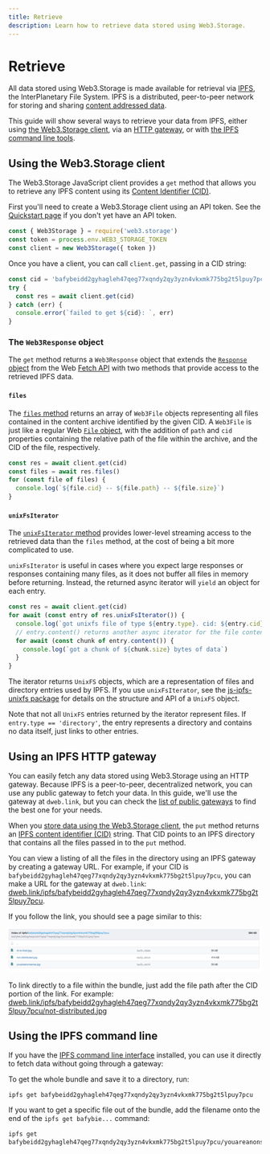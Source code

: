 ```yaml
---
title: Retrieve
description: Learn how to retrieve data stored using Web3.Storage.
---
```


# Retrieve

All data stored using Web3.Storage is made available for retrieval via [IPFS](https://ipfs.io), the InterPlanetary File System. IPFS is a distributed, peer-to-peer network for storing and sharing [content addressed data][concepts-content-addressing].

This guide will show several ways to retrieve your data from IPFS, either using [the Web3.Storage client](#using-the-web3-storage-client), via an [HTTP gateway](#using-an-ipfs-http-gateway), or with [the IPFS command line tools](#using-the-ipfs-command-line).

## Using the Web3.Storage client

The Web3.Storage JavaScript client provides a `get` method that allows you to retrieve any IPFS content using its [Content Identifier (CID)][ipfs-docs-cid].

First you'll need to create a Web3.Storage client using an API token. See the [Quickstart page][quickstart-guide] if you don't yet have an API token.

```js
const { Web3Storage } = require('web3.storage')
const token = process.env.WEB3_STORAGE_TOKEN
const client = new Web3Storage({ token })
```

Once you have a client, you can call `client.get`, passing in a CID string:

```js
const cid = 'bafybeidd2gyhagleh47qeg77xqndy2qy3yzn4vkxmk775bg2t5lpuy7pcu'
try {
  const res = await client.get(cid)
} catch (err) {
  console.error(`failed to get ${cid}: `, err)
}
```

### The `Web3Response` object

The `get` method returns a `Web3Response` object that extends the [`Response` object][mdn-response] from the Web [Fetch API][mdn-fetch] with two methods that provide access to the retrieved IPFS data.

#### `files`

The [`files` method][reference-js-web3response-files] returns an array of `Web3File` objects representing all files contained in the content archive identified by the given CID. A `Web3File` is just like a regular Web [`File` object][mdn-file], with the addition of `path` and `cid` properties containing the relative path of the file within the archive, and the CID of the file, respectively.

```js
const res = await client.get(cid)
const files = await res.files()
for (const file of files) {
  console.log(`${file.cid} -- ${file.path} -- ${file.size}`)
}
```

#### `unixFsIterator`

The [`unixFsIterator` method][reference-js-web3response-unixfsiterator] provides lower-level streaming access to the retrieved data than the `files` method, at the cost of being a bit more complicated to use. 

`unixFsIterator` is useful in cases where you expect large responses or responses containing many files, as it does not buffer all files in memory before returning. Instead, the returned async iterator will `yield` an object for each entry.

```js
const res = await client.get(cid)
for await (const entry of res.unixFsIterator()) {
  console.log(`got unixfs file of type ${entry.type}. cid: ${entry.cid} path: ${entry.path}`)
  // entry.content() returns another async iterator for the file contents, chunked into pieces
  for await (const chunk of entry.content()) {
    console.log(`got a chunk of ${chunk.size} bytes of data`)
  }
}
```

The iterator returns `UnixFS` objects, which are a representation of files and directory entries used by IPFS. If you use `unixFsIterator`, see the [js-ipfs-unixfs package][js-ipfs-unixfs-readme] for details on the structure and API of a `UnixFS` object.

Note that not all `UnixFS` entries returned by the iterator represent files. If `entry.type == 'directory'`, the entry represents a directory and contains no data itself, just links to other entries.

## Using an IPFS HTTP gateway

You can easily fetch any data stored using Web3.Storage using an HTTP gateway. Because IPFS is a peer-to-peer, decentralized network, you can use any public gateway to fetch your data. In this guide, we'll use the gateway at `dweb.link`, but you can check the [list of public gateways](https://ipfs.github.io/public-gateway-checker/) to find the best one for your needs.

When you [store data using the Web3.Storage client][howto-store], the `put` method returns an [IPFS content identifier (CID)][ipfs-docs-cid] string. That CID points to an IPFS directory that contains all the files passed in to the `put` method.

You can view a listing of all the files in the directory using an IPFS gateway by creating a gateway URL. For example, if your CID is `bafybeidd2gyhagleh47qeg77xqndy2qy3yzn4vkxmk775bg2t5lpuy7pcu`, you can make a URL for the gateway at `dweb.link`: [dweb.link/ipfs/bafybeidd2gyhagleh47qeg77xqndy2qy3yzn4vkxmk775bg2t5lpuy7pcu](https://dweb.link/ipfs/bafybeidd2gyhagleh47qeg77xqndy2qy3yzn4vkxmk775bg2t5lpuy7pcu).

If you follow the link, you should see a page similar to this:

![Screenshot of an IPFS gateway directory listing](./images/gateway-directory-listing.png)

To link directly to a file within the bundle, just add the file path after the CID portion of the link. For example: [dweb.link/ipfs/bafybeidd2gyhagleh47qeg77xqndy2qy3yzn4vkxmk775bg2t5lpuy7pcu/not-distributed.jpg](https://dweb.link/ipfs/bafybeidd2gyhagleh47qeg77xqndy2qy3yzn4vkxmk775bg2t5lpuy7pcu/not-distributed.jpg)

## Using the IPFS command line

If you have the [IPFS command line interface][ipfs-docs-cli-quickstart] installed, you can use it directly to fetch data without going through a gateway:

To get the whole bundle and save it to a directory, run:

```shell
ipfs get bafybeidd2gyhagleh47qeg77xqndy2qy3yzn4vkxmk775bg2t5lpuy7pcu
```

If you want to get a specific file out of the bundle, add the filename onto the end of the `ipfs get bafybie...` command:

```shell
ipfs get bafybeidd2gyhagleh47qeg77xqndy2qy3yzn4vkxmk775bg2t5lpuy7pcu/youareanonsense.jpg
```

<!-- internal links -->
[quickstart-guide]: ../quickstart/README.md
[concepts-content-addressing]: ../concepts/content-addressing.md
[howto-store]: ./store.md

[reference-js-web3response-files]: ./FIXME.md
[reference-js-web3response-unixfsiterator]: ./FIXME.md

<!-- external links -->
[ipfs-docs-cid]: https://docs.ipfs.io/concepts/content-addressing/
[ipfs-docs-cli-quickstart]: https://docs.ipfs.io/how-to/command-line-quick-start/

[mdn-fetch]: https://developer.mozilla.org/en-US/docs/Web/API/Fetch_API
[mdn-file]: https://developer.mozilla.org/en-US/docs/Web/API/File
[mdn-response]: https://developer.mozilla.org/en-US/docs/Web/API/Response

[js-ipfs-unixfs-readme]: https://github.com/ipfs/js-ipfs-unixfs/blob/master/packages/ipfs-unixfs/README.md

